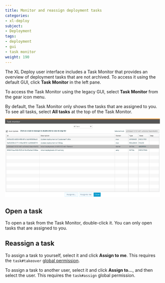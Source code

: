 ```yaml
---
title: Monitor and reassign deployment tasks
categories:
- xl-deploy
subject:
- Deployment
tags:
- deployment
- gui
- task monitor
weight: 190
---
```


The XL Deploy user interface includes a Task Monitor that provides an overview of deployment tasks that are not archived. To access it using the default GUI, click **Task Monitor** in the left pane.

To access the Task Monitor using the legacy GUI, select **Task Monitor** from the gear icon menu.

By default, the Task Monitor only shows the tasks that are assigned to you. To see all tasks, select **All tasks** at the top of the Task Monitor.

![Task Monitor](images/task-monitor.png)

## Open a task

To open a task from the Task Monitor, double-click it. You can only open tasks that are assigned to you.

## Reassign a task

To assign a task to yourself, select it and click **Assign to me**. This requires the `task#takeover` [global permission](/xl-deploy/concept/roles-and-permissions-in-xl-deploy.html#global-permissions).

To assign a task to another user, select it and click **Assign to...**, and then select the user. This requires the `task#assign` global permission.
